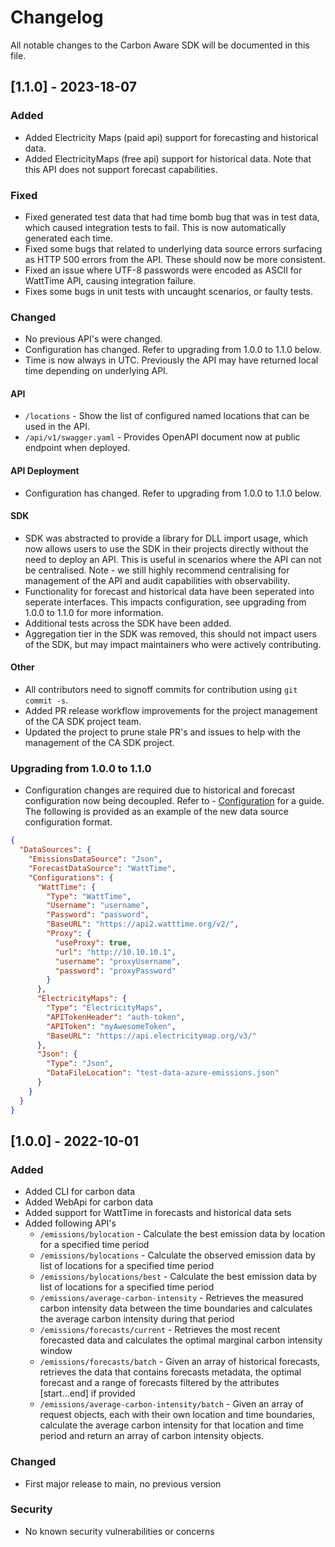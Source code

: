 # Changelog

All notable changes to the Carbon Aware SDK will be documented in this file.

## [1.1.0] - 2023-18-07

### Added 

- Added Electricity Maps (paid api) support for forecasting and historical data.  
- Added ElectricityMaps (free api) support for historical data.  Note that this API does not support forecast capabilities. 

### Fixed

- Fixed generated test data that had time bomb bug that was in test data, which caused integration tests to fail.  This is now automatically generated each time.
- Fixed some bugs that related to underlying data source errors surfacing as HTTP 500 errors from the API.  These should now be more consistent.
- Fixed an issue where UTF-8 passwords were encoded as ASCII for WattTime API, causing integration failure. 
- Fixes some bugs in unit tests with uncaught scenarios, or faulty tests.

### Changed

- No previous API's were changed.  
- Configuration has changed.  Refer to upgrading from 1.0.0 to 1.1.0 below.
- Time is now always in UTC.  Previously the API may have returned local time depending on underlying API.

#### API

- `/locations` - Show the list of configured named locations that can be used in the API.
- `/api/v1/swagger.yaml` - Provides OpenAPI document now at public endpoint when deployed.

#### API Deployment

- Configuration has changed.  Refer to upgrading from 1.0.0 to 1.1.0 below.

#### SDK 

- SDK was abstracted to provide a library for DLL import usage, which now allows users to use the SDK in their projects directly without the need to deploy an API.  This is useful in scenarios where the API can not be centralised.  Note - we still highly recommend centralising for management of the API and audit capabilities with observability.
- Functionality for forecast and historical data have been seperated into seperate interfaces.  This impacts configuration, see upgrading from 1.0.0 to 1.1.0 for more information.
- Additional tests across the SDK have been added.
- Aggregation tier in the SDK was removed, this should not impact users of the SDK, but may impact maintainers who were actively contributing.


#### Other

- All contributors need to signoff commits for contribution using `git commit -s`.
- Added PR release workflow improvements for the project management of the CA SDK project team.
- Updated the project to prune stale PR's and issues to help with the management of the CA SDK project.


### Upgrading from 1.0.0 to 1.1.0 

- Configuration changes are required due to historical and forecast configuration now being decoupled.  Refer to - [Configuration](docs/configuration.md) for a guide. The following is provided as an example of the new data source configuration format.
```json
{
  "DataSources": {
    "EmissionsDataSource": "Json",
    "ForecastDataSource": "WattTime",
    "Configurations": {
      "WattTime": {
        "Type": "WattTime",
        "Username": "username",
        "Password": "password",
        "BaseURL": "https://api2.watttime.org/v2/",
        "Proxy": {
          "useProxy": true,
          "url": "http://10.10.10.1",
          "username": "proxyUsername",
          "password": "proxyPassword"
        }
      },
      "ElectricityMaps": {
        "Type": "ElectricityMaps",
        "APITokenHeader": "auth-token",
        "APIToken": "myAwesomeToken",
        "BaseURL": "https://api.electricitymap.org/v3/"
      },
      "Json": {
        "Type": "Json",
        "DataFileLocation": "test-data-azure-emissions.json"
      }
    }
  }
}
```

## [1.0.0] - 2022-10-01

### Added

- Added CLI for carbon data 
- Added WebApi for carbon data 
- Added support for WattTime in forecasts and historical data sets
- Added following API's 
  - `/emissions/bylocation` - Calculate the best emission data by location for a specified time period 
  - `/emissions/bylocations` - Calculate the observed emission data by list of locations for a specified time period
  - `/emissions/bylocations/best` - Calculate the best emission data by list of locations for a specified time period
  - `/emissions/average-carbon-intensity` - Retrieves the measured carbon intensity data between the time boundaries and calculates the average carbon intensity during that period
  - `/emissions/forecasts/current` - Retrieves the most recent forecasted data and calculates the optimal marginal carbon intensity window
  - `/emissions/forecasts/batch` - Given an array of historical forecasts, retrieves the data that contains forecasts metadata, the optimal forecast and a range of forecasts filtered by the attributes [start...end] if provided
  - `/emissions/average-carbon-intensity/batch` - Given an array of request objects, each with their own location and time boundaries, calculate the average carbon intensity for that location and time period and return an array of carbon intensity objects.


### Changed

- First major release to main, no previous version

### Security

- No known security vulnerabilities or concerns 
